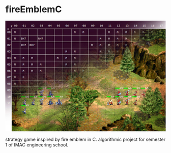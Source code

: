 # fireEmblemC


![cover image](cover.jpg "cover image")

strategy game inspired by fire emblem in C. algorithmic project for semester 1 of IMAC engineering school.

